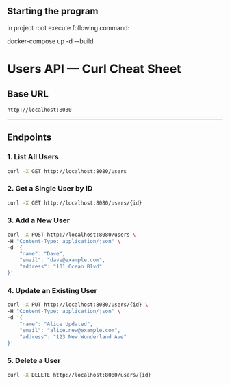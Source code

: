 
## Starting the program
in project root execute following command:

docker-compose up -d --build

# Users API — Curl Cheat Sheet
## Base URL
```
http://localhost:8080
```

---

## Endpoints

### 1. List All Users
```bash
curl -X GET http://localhost:8080/users
```

### 2. Get a Single User by ID
```bash
curl -X GET http://localhost:8080/users/{id}
```

### 3. Add a New User
```bash
curl -X POST http://localhost:8080/users \
-H "Content-Type: application/json" \
-d '{
    "name": "Dave",
    "email": "dave@example.com",
    "address": "101 Ocean Blvd"
}'
```

### 4. Update an Existing User
```bash
curl -X PUT http://localhost:8080/users/{id} \
-H "Content-Type: application/json" \
-d '{
    "name": "Alice Updated",
    "email": "alice.new@example.com",
    "address": "123 New Wonderland Ave"
}'
```

### 5. Delete a User
```bash
curl -X DELETE http://localhost:8080/users/{id}
```
